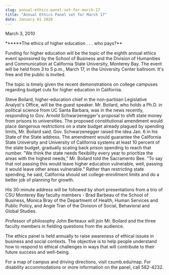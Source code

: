 ```yaml
---
slug: annual-ethics-panel-set-for-march-17
title: "Annual Ethics Panel set for March 17"
date: January 01 2020
---
```


<p>March 3, 2010
</p><p>******The ethics of higher education  . . .  who pays?**
</p><p>Funding for higher education will be the topic of the eighth annual ethics event sponsored by the School of Business and the Division of Humanities and Communication at California State University, Monterey Bay. The event will be held from 3 to 5 p.m., March 17, in the University Center ballroom. It's free and the public is invited.
</p><p>The topic is timely given the recent demonstrations on college campuses regarding budget cuts for higher education in California.
</p><p>Steve Boilard, higher-education chief in the non-partisan Legislative Analyst's Office, will be the guest speaker. Mr. Boilard, who holds a Ph.D. in political science from UC Santa Barbara, was in the news recently, responding to Gov. Arnold Schwarzenegger's proposal to shift state money from prisons to universities. The proposed constitutional amendment would place dangerous restrictions on a state budget already plagued by spending limits, Mr. Boilard said. Gov. Schwarzenegger raised the idea Jan. 6 in his State of the State address. The amendment would guarantee the California State University and University of California systems at least 10 percent of the state budget, gradually scaling back prison spending to reach that number. "We think the state needs flexibility every year to prioritize the areas with the highest needs," Mr. Boilard told the Sacramento Bee. "To say that not passing this would leave higher education vulnerable, well, passing it would leave other areas vulnerable." Rather than restricting state spending, he said, California should set college-enrollment limits and do a better job of planning for growth.
</p><p>His 30-minute address will be followed by short presentations from a trio of CSU Monterey Bay faculty members - Brad Barbeau of the School of Business, Monica Bray of the Department of Health, Human Services and Public Policy, and Angie Tran of the Division of Social, Behavioral and Global Studies.
</p><p>Professor of philosophy John Berteaux will join Mr. Boilard and the three faculty members in fielding questions from the audience.
</p><p>The ethics panel is held annually to raise awareness of ethical issues in business and social contexts. The objective is to help people understand how to respond to ethical challenges in ways that will contribute to their future success and well-being.
</p><p>For a map of campus and driving directions, visit csumb.edu/map. For disability accommodations or more information on the panel, call 582-4232.
</p>
